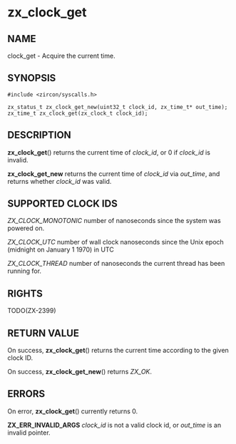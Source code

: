 # zx_clock_get

## NAME

clock_get - Acquire the current time.

## SYNOPSIS

```
#include <zircon/syscalls.h>

zx_status_t zx_clock_get_new(uint32_t clock_id, zx_time_t* out_time);
zx_time_t zx_clock_get(zx_clock_t clock_id);
```

## DESCRIPTION

**zx_clock_get**() returns the current time of *clock_id*, or 0 if *clock_id* is
invalid.

**zx_clock_get_new** returns the current time of *clock_id* via
  *out_time*, and returns whether *clock_id* was valid.

## SUPPORTED CLOCK IDS

*ZX_CLOCK_MONOTONIC* number of nanoseconds since the system was powered on.

*ZX_CLOCK_UTC* number of wall clock nanoseconds since the Unix epoch (midnight on January 1 1970) in UTC

*ZX_CLOCK_THREAD* number of nanoseconds the current thread has been running for.

## RIGHTS

<!-- Updated by scripts/update-docs-from-abigen, do not edit this section manually. -->

TODO(ZX-2399)

## RETURN VALUE

On success, **zx_clock_get**() returns the current time according to the given clock ID.

On success, **zx_clock_get_new**() returns *ZX_OK*.

## ERRORS

On error, **zx_clock_get**() currently returns 0.

**ZX_ERR_INVALID_ARGS**  *clock_id* is not a valid clock id, or *out_time* is an invalid pointer.

